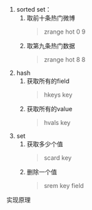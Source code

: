 1. sorted set：
    1. 取前十条热门微博
        > zrange hot 0 9
    2. 取第九条热门数据
        > zrange hot 8 8 
2. hash
    1. 获取所有的field
        > hkeys key
    2. 获取所有的value
        > hvals key
3. set
    1. 获取多少个值
        > scard key
    2. 删除一个值
        > srem key field
    
实现原理